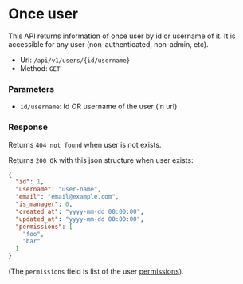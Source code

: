 # Once user
This API returns information of once user by id or username of it.
It is accessible for any user (non-authenticated, non-admin, etc).

- Uri: `/api/v1/users/{id/username}`
- Method: `GET`

### Parameters
- `id/username`: Id OR username of the user (in url)

### Response
Returns `404 not found` when user is not exists.

Returns `200 Ok` with this json structure when user exists:

```json
{
  "id": 1,
  "username": "user-name",
  "email": "email@example.com",
  "is_manager": 0,
  "created_at": "yyyy-mm-dd 00:00:00",
  "updated_at": "yyyy-mm-dd 00:00:00",
  "permissions": [
    "foo",
    "bar"
  ]
}
```

(The `permissions` field is list of the user [permissions](../../permissions.md)).
